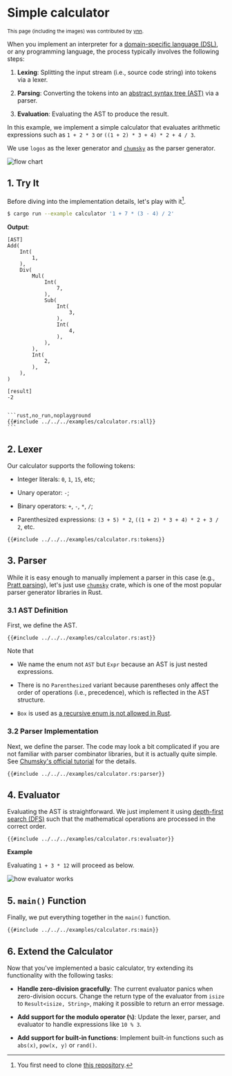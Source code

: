 # Simple calculator

<sub>This page (including the images) was contributed by [ynn](https://github.com/your-diary).</sub>

When you implement an interpreter for a [domain-specific language (DSL)](https://en.wikipedia.org/wiki/Domain-specific_language), or any programming language, the process typically involves the following steps:

1. **Lexing**: Splitting the input stream (i.e., source code string) into tokens via a lexer.

2. **Parsing**: Converting the tokens into an [abstract syntax tree (AST)](https://en.wikipedia.org/wiki/Abstract_syntax_tree) via a parser.

3. **Evaluation**: Evaluating the AST to produce the result.

In this example, we implement a simple calculator that evaluates arithmetic expressions such as `1 + 2 * 3` or `((1 + 2) * 3 + 4) * 2 + 4 / 3`.

We use `logos` as the lexer generator and [`chumsky`](https://github.com/zesterer/chumsky) as the parser generator.

![flow chart](/assets/calculator_example_flow.png)

## 1. Try It

Before diving into the implementation details, let's play with it[^1].

```bash
$ cargo run --example calculator '1 + 7 * (3 - 4) / 2'
```

[^1]: You first need to clone [this repository](https://github.com/maciejhirsz/logos).

**Output**:

```
[AST]
Add(
    Int(
        1,
    ),
    Div(
        Mul(
            Int(
                7,
            ),
            Sub(
                Int(
                    3,
                ),
                Int(
                    4,
                ),
            ),
        ),
        Int(
            2,
        ),
    ),
)

[result]
-2
```

~~~admonish note title="Full Code" collapsible=true

```rust,no_run,noplayground
{{#include ../../../examples/calculator.rs:all}}
```

~~~

## 2. Lexer

Our calculator supports the following tokens:

- Integer literals: `0`, `1`, `15`, etc;

- Unary operator: `-`;

- Binary operators: `+`, `-`, `*`, `/`;

- Parenthesized expressions: `(3 + 5) * 2`, `((1 + 2) * 3 + 4) * 2 + 3 / 2`, etc.

```rust,no_run,noplayground
{{#include ../../../examples/calculator.rs:tokens}}
```

## 3. Parser

While it is easy enough to manually implement a parser in this case (e.g., [Pratt parsing](https://en.wikipedia.org/wiki/Operator-precedence_parser#Pratt_parsing)), let's just use [`chumsky`](https://github.com/zesterer/chumsky) crate, which is one of the most popular parser generator libraries in Rust.

### 3.1 AST Definition

First, we define the AST.

```rust,no_run,noplayground
{{#include ../../../examples/calculator.rs:ast}}
```

Note that

- We name the enum not `AST` but `Expr` because an AST is just nested expressions.

- There is no `Parenthesized` variant because parentheses only affect the order of operations (i.e., precedence), which is reflected in the AST structure.

- `Box` is used as [a recursive enum is not allowed in Rust](https://stackoverflow.com/questions/25296195/why-are-recursive-struct-types-illegal-in-rust).

### 3.2 Parser Implementation

Next, we define the parser. The code may look a bit complicated if you are not familiar with parser combinator libraries, but it is actually quite simple. See [Chumsky's official tutorial](https://github.com/zesterer/chumsky/blob/main/tutorial.md) for the details.

```rust,no_run,noplayground
{{#include ../../../examples/calculator.rs:parser}}
```

## 4. Evaluator

Evaluating the AST is straightforward. We just implement it using [depth-first search (DFS)](https://en.wikipedia.org/wiki/Depth-first_search) such that the mathematical operations are processed in the correct order.

```rust,no_run,noplayground
{{#include ../../../examples/calculator.rs:evaluator}}
```

**Example**

Evaluating `1 + 3 * 12` will proceed as below.

![how evaluator works](/assets/calculator_example_how_evaluator_works.png)

## 5. `main()` Function

Finally, we put everything together in the `main()` function.

```rust,no_run,noplayground
{{#include ../../../examples/calculator.rs:main}}
```

## 6. Extend the Calculator

Now that you've implemented a basic calculator, try extending its functionality with the following tasks:

- **Handle zero-division gracefully**: The current evaluator panics when zero-division occurs. Change the return type of the evaluator from `isize` to `Result<isize, String>`, making it possible to return an error message.

- **Add support for the modulo operator (`%`)**: Update the lexer, parser, and evaluator to handle expressions like `10 % 3`.

- **Add support for built-in functions**: Implement built-in functions such as `abs(x)`, `pow(x, y)` or `rand()`.
